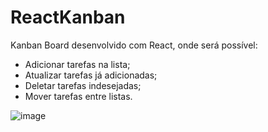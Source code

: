 # ReactKanban

Kanban Board desenvolvido com React, onde será possível:

- Adicionar tarefas na lista;
- Atualizar tarefas já adicionadas;
- Deletar tarefas indesejadas;
- Mover tarefas entre listas.

![image](https://user-images.githubusercontent.com/48361825/208886467-83d15a9e-3843-4612-b74b-2bff1cdcc521.png)
